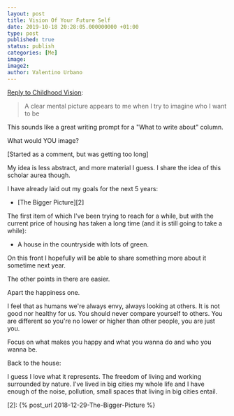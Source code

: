 ```yaml
---
layout: post
title: Vision Of Your Future Self
date: 2019-10-18 20:28:05.000000000 +01:00
type: post
published: true
status: publish
categories: [Me]
image:
image2:
author: Valentino Urbano
---
```


[Reply to Childhood Vision][1]:

> A clear mental picture appears to me when I try to imagine who I want to be

This sounds like a great writing prompt for a "What to write about" column.

What would YOU image?

[Started as a comment, but was getting too long]

My idea is less abstract, and more material I guess. I share the idea of this scholar aurea though.

I have already laid out my goals for the next 5 years:

- [The Bigger Picture][2]

The first item of which I've been trying to reach for a while, but with the current price of housing has taken a long time (and it is still going to take a while):

- A house in the countryside with lots of green.

On this front I hopefully will be able to share something more about it sometime next year.

The other points in there are easier.

Apart the happiness one.

I feel that as humans we're always envy, always looking at others. It is not good nor healthy for us. You should never compare yourself to others. You are different so you're no lower or higher than other people, you are just you.

Focus on what makes you happy and what you wanna do and who you wanna be.

Back to the house:

I guess I love what it represents. The freedom of living and working surrounded by nature. I've lived in big cities my whole life and I have enough of the noise, pollution, small spaces that living in big cities entail.

[1]: https://200wordsaday.com/words/childhood-vision-291985da853406b111

[2]: {% post_url 2018-12-29-The-Bigger-Picture %}
